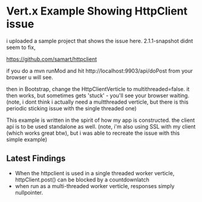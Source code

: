 # Vert.x Example Showing HttpClient issue

i uploaded a sample project that shows the issue here.  2.1.1-snapshot didnt seem to fix,

https://github.com/samart/httpclient

if you do a mvn runMod and hit http://localhost:9903/api/doPost from your browser u will see.

then in Bootstrap, change the HttpClientVerticle to multithreaded=false.  it then works, but sometimes gets 'stuck' - you'll see your browser waiting.  (note, i dont think i actually need a multthreaded verticle, but there is this periodic sticking issue with the single threaded one)

This example is written in the spirit of how my app is constructed.  the client api is to be used standalone as well.  (note, i'm also using SSL with my client (which works great btw), but i was able to recreate the issue with this simple example)


## Latest Findings
 - When the httpclient is used in a single threaded worker verticle, httpClient.post() can be blocked by a countdownlatch
 - when run as a multi-threaded worker verticle, responses simply nullpointer.